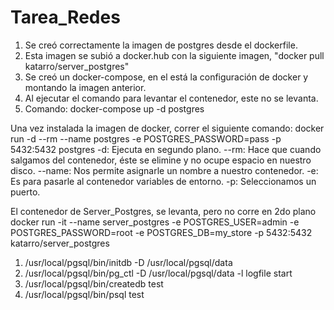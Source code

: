 # Tarea_Redes

1. Se creó correctamente la imagen de postgres desde el dockerfile.
2. Esta imagen se subió a docker.hub con la siguiente imagen, "docker pull katarro/server_postgres"
3. Se creó un docker-compose, en el está la configuración de docker y montando la imagen anterior.
4. Al ejecutar el comando para levantar el contenedor, este no se levanta.
5. Comando: docker-compose up -d postgres

Una vez instalada la imagen de docker, correr el siguiente comando:
docker run -d --rm --name postgres -e POSTGRES_PASSWORD=pass -p 5432:5432 postgres
-d:     Ejecuta en segundo plano.
--rm:   Hace que cuando salgamos del contenedor, éste se elimine y no ocupe espacio en nuestro disco.
--name: Nos permite asignarle un nombre a nuestro contenedor.
-e:     Es para pasarle al contenedor variables de entorno.
-p:     Seleccionamos un puerto.

El contenedor de Server_Postgres, se levanta, pero no corre en 2do plano
docker run -it --name server_postgres -e POSTGRES_USER=admin -e POSTGRES_PASSWORD=root -e POSTGRES_DB=my_store -p 5432:5432 katarro/server_postgres

1. /usr/local/pgsql/bin/initdb -D /usr/local/pgsql/data
2. /usr/local/pgsql/bin/pg_ctl -D /usr/local/pgsql/data -l logfile start
3. /usr/local/pgsql/bin/createdb test
4. /usr/local/pgsql/bin/psql test
